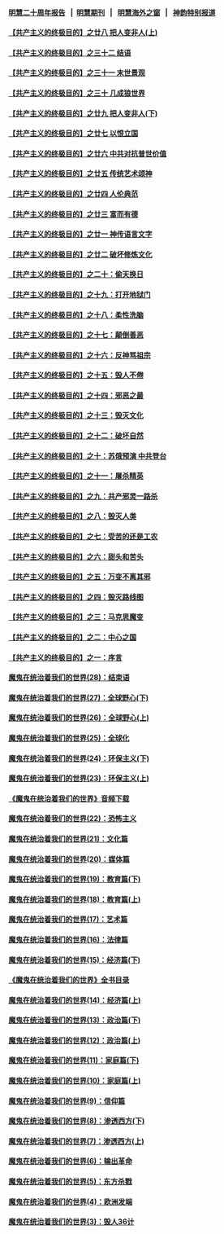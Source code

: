 #### [明慧二十周年报告](https://github.com/gfw-breaker/mh-reports/blob/master/README.md?t=07191721) &nbsp;&nbsp;|&nbsp;&nbsp;[明慧期刊](https://github.com/gfw-breaker/mh-qikan) &nbsp;&nbsp;|&nbsp;&nbsp; [明慧海外之窗](https://github.com/gfw-breaker/mh-news/blob/master/README.md?t=07191721) &nbsp;&nbsp;|&nbsp;&nbsp; [神韵特别报道](https://github.com/gfw-breaker/mh-news/blob/master/shenyun.md?t=07191721) 

#### [【共产主义的终极目的】之廿八 把人变非人(上)](../pages/nsc422/n11340492.md?t=07191721) 

#### [【共产主义的终极目的】之三十二 结语](../pages/nsc422/n11360535.md?t=07191721) 

#### [【共产主义的终极目的】之三十一 末世景观](../pages/nsc422/n11351129.md?t=07191721) 

#### [【共产主义的终极目的】之三十 几成狼世界](../pages/nsc422/n11348280.md?t=07191721) 

#### [【共产主义的终极目的】之廿九 把人变非人(下)](../pages/nsc422/n11344140.md?t=07191721) 

#### [【共产主义的终极目的】之廿七 以恨立国](../pages/nsc422/n11336944.md?t=07191721) 

#### [【共产主义的终极目的】之廿六 中共对抗普世价值](../pages/nsc422/n11324785.md?t=07191721) 

#### [【共产主义的终极目的】之廿五 传统艺术颂神](../pages/nsc422/n11296396.md?t=07191721) 

#### [【共产主义的终极目的】之廿四 人伦典范](../pages/nsc422/n11296397.md?t=07191721) 

#### [【共产主义的终极目的】之廿三 富而有德](../pages/nsc422/n11283598.md?t=07191721) 

#### [【共产主义的终极目的】之廿一 神传语言文字](../pages/nsc422/n11263265.md?t=07191721) 

#### [【共产主义的终极目的】之廿二 破坏修炼文化](../pages/nsc422/n11245728.md?t=07191721) 

#### [【共产主义的终极目的】之二十：偷天换日](../pages/nsc422/n11238846.md?t=07191721) 

#### [【共产主义的终极目的】之十九：打开地狱门](../pages/nsc422/n11206376.md?t=07191721) 

#### [【共产主义的终极目的】之十八：柔性洗脑](../pages/nsc422/n11199994.md?t=07191721) 

#### [【共产主义的终极目的】之十七：颠倒善恶](../pages/nsc422/n11179782.md?t=07191721) 

#### [【共产主义的终极目的】之十六：反神骂祖宗](../pages/nsc422/n11166798.md?t=07191721) 

#### [【共产主义的终极目的】之十五：毁人不倦](../pages/nsc422/n11166792.md?t=07191721) 

#### [【共产主义的终极目的】之十四：邪恶之最](../pages/nsc422/n11150249.md?t=07191721) 

#### [【共产主义的终极目的】之十三：毁灭文化](../pages/nsc422/n11135227.md?t=07191721) 

#### [【共产主义的终极目的】之十二：破坏自然](../pages/nsc422/n11135214.md?t=07191721) 

#### [【共产主义的终极目的】之十：苏俄预演 中共登台](../pages/nsc422/n11118424.md?t=07191721) 

#### [【共产主义的终极目的】之十一：屠杀精英](../pages/nsc422/n11118442.md?t=07191721) 

#### [【共产主义的终极目的】之九：共产邪灵一路杀](../pages/nsc422/n11114139.md?t=07191721) 

#### [【共产主义的终极目的】之八：毁灭人类](../pages/nsc422/n11108503.md?t=07191721) 

#### [【共产主义的终极目的】之七：受苦的还是工农](../pages/nsc422/n11101809.md?t=07191721) 

#### [【共产主义的终极目的】之六：甜头和苦头](../pages/nsc422/n11096971.md?t=07191721) 

#### [【共产主义的终极目的】之五：万变不离其邪](../pages/nsc422/n11091285.md?t=07191721) 

#### [【共产主义的终极目的】之四：毁灭路线图](../pages/nsc422/n11086284.md?t=07191721) 

#### [【共产主义的终极目的】之三：马克思魔变](../pages/nsc422/n11061941.md?t=07191721) 

#### [【共产主义的终极目的】之二：中心之国](../pages/nsc422/n11047728.md?t=07191721) 

#### [【共产主义的终极目的】之一：序言](../pages/nsc422/n11086077.md?t=07191721) 

#### [魔鬼在统治着我们的世界(28)：结束语](../pages/nsc422/n10936246.md?t=07191721) 

#### [魔鬼在统治着我们的世界(27)：全球野心(下)](../pages/nsc422/n10928319.md?t=07191721) 

#### [魔鬼在统治着我们的世界(26)：全球野心(上)](../pages/nsc422/n10900318.md?t=07191721) 

#### [魔鬼在统治着我们的世界(25)：全球化](../pages/nsc422/n10788205.md?t=07191721) 

#### [魔鬼在统治着我们的世界(24)：环保主义(下)](../pages/nsc422/n10695307.md?t=07191721) 

#### [魔鬼在统治着我们的世界(23)：环保主义(上)](../pages/nsc422/n10688613.md?t=07191721) 

#### [《魔鬼在统治着我们的世界》音频下载](../pages/nsc422/n10635553.md?t=07191721) 

#### [魔鬼在统治着我们的世界(22)：恐怖主义](../pages/nsc422/n10614727.md?t=07191721) 

#### [魔鬼在统治着我们的世界(21)：文化篇](../pages/nsc422/n10597706.md?t=07191721) 

#### [魔鬼在统治着我们的世界(20)：媒体篇](../pages/nsc422/n10586579.md?t=07191721) 

#### [魔鬼在统治着我们的世界(19)：教育篇(下)](../pages/nsc422/n10564808.md?t=07191721) 

#### [魔鬼在统治着我们的世界(18)：教育篇(上)](../pages/nsc422/n10526970.md?t=07191721) 

#### [魔鬼在统治着我们的世界(17)：艺术篇](../pages/nsc422/n10499093.md?t=07191721) 

#### [魔鬼在统治着我们的世界(16)：法律篇](../pages/nsc422/n10485969.md?t=07191721) 

#### [魔鬼在统治着我们的世界(15)：经济篇(下)](../pages/nsc422/n10469975.md?t=07191721) 

#### [《魔鬼在统治着我们的世界》全书目录](../pages/nsc422/n10464261.md?t=07191721) 

#### [魔鬼在统治着我们的世界(14)：经济篇(上)](../pages/nsc422/n10457370.md?t=07191721) 

#### [魔鬼在统治着我们的世界(13)：政治篇(下)](../pages/nsc422/n10448270.md?t=07191721) 

#### [魔鬼在统治着我们的世界(12)：政治篇(上)](../pages/nsc422/n10444576.md?t=07191721) 

#### [魔鬼在统治着我们的世界(11)：家庭篇(下)](../pages/nsc422/n10440961.md?t=07191721) 

#### [魔鬼在统治着我们的世界(10)：家庭篇(上)](../pages/nsc422/n10435448.md?t=07191721) 

#### [魔鬼在统治着我们的世界(9)：信仰篇](../pages/nsc422/n10432159.md?t=07191721) 

#### [魔鬼在统治着我们的世界(8)：渗透西方(下)](../pages/nsc422/n10429603.md?t=07191721) 

#### [魔鬼在统治着我们的世界(7)：渗透西方(上)](../pages/nsc422/n10426013.md?t=07191721) 

#### [魔鬼在统治着我们的世界(6)：输出革命](../pages/nsc422/n10421536.md?t=07191721) 

#### [魔鬼在统治着我们的世界(5)：东方杀戮](../pages/nsc422/n10417707.md?t=07191721) 

#### [魔鬼在统治着我们的世界(4)：欧洲发端](../pages/nsc422/n10414890.md?t=07191721) 

#### [魔鬼在统治着我们的世界(3)：毁人36计](../pages/nsc422/n10411583.md?t=07191721) 

